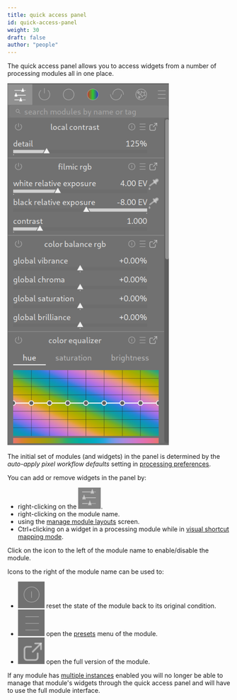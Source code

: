 ```yaml
---
title: quick access panel
id: quick-access-panel
weight: 30
draft: false
author: "people"
---
```


The quick access panel allows you to access widgets from a number of processing modules all in one place.

![quick-access-panel](./quick-access-panel/quick-access-panel.png#w33)


The initial set of modules (and widgets) in the panel is determined by the _auto-apply pixel workflow defaults_ setting in [processing preferences](../../preferences-settings/processing.md).

You can add or remove widgets in the panel by: 

- right-clicking on the ![quick access panel icon](./quick-access-panel/quick-access-panel-icon.png#icon).
- right-clicking on the module name.
- using the [manage module layouts](./manage-module-layouts.md) screen.
- Ctrl+clicking on a widget in a processing module while in [visual shortcut mapping mode](../../preferences-settings/shortcuts.md#visual-shortcut-mapping).

Click on the icon to the left of the module name to enable/disable the module.

Icons to the right of the module name can be used to:
* ![reset icon](./quick-access-panel/reset.png#icon) reset the state of the module back to its original condition.
* ![presets icon](./quick-access-panel/presets.png#icon) open the [presets](../processing-modules/presets.md) menu of the module.
* ![full version icon](./quick-access-panel/full-version.png#icon) open the full version of the module. 

If any module has [multiple instances](../processing-modules/multiple-instances.md) enabled you will no longer be able to manage that module's widgets through the quick access panel and will have to use the full module interface.
